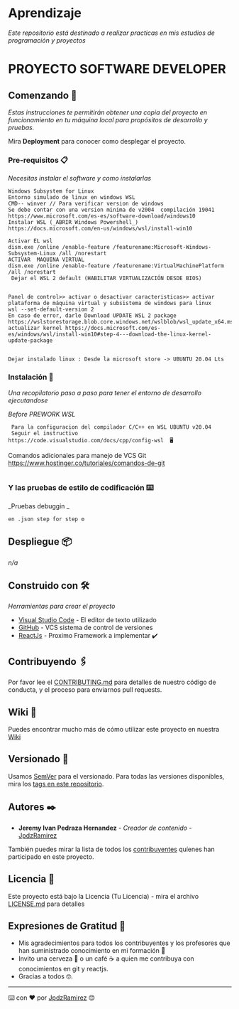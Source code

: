 # Aprendizaje
_Este repositorio está destinado a realizar practicas en mis estudios de programación y proyectos_
#                       PROYECTO SOFTWARE DEVELOPER
## Comenzando 🚀

_Estas instrucciones te permitirán obtener una copia del proyecto en funcionamiento en tu máquina local para propósitos de desarrollo y pruebas._

Mira **Deployment** para conocer como desplegar el proyecto.

### Pre-requisitos 📋

_Necesitas instalar el software y como instalarlas_

```
Windows Subsystem for Linux
Entorno simulado de linux en windows WSL
CMD-- winver // Para verificar version de windows
Se debe contar con una version minima de v2004  compilación 19041
https://www.microsoft.com/es-es/software-download/windows10
Instalar WSL (_ABRIR Windows Powershell_)
https://docs.microsoft.com/en-us/windows/wsl/install-win10

Activar EL wsl
dism.exe /online /enable-feature /featurename:Microsoft-Windows-Subsystem-Linux /all /norestart
ACTIVAR  MAQUINA VIRTUAL
dism.exe /online /enable-feature /featurename:VirtualMachinePlatform /all /norestart
 Dejar el WSL 2 default (HABILITAR VIRTUALIZACIÓN DESDE BIOS)


Panel de control>> activar o desactivar caracteristicas>> activar plataforma de máquina virtual y subsistema de windows para linux
wsl --set-default-version 2 
En caso de error, darle Download UPDATE WSL 2 package
https://wslstorestorage.blob.core.windows.net/wslblob/wsl_update_x64.msi
actualizar kernel https://docs.microsoft.com/es-es/windows/wsl/install-win10#step-4---download-the-linux-kernel-update-package


Dejar instalado linux : Desde la microsoft store -> UBUNTU 20.04 Lts

```

### Instalación 🔧

_Una recopilatorio paso a paso para tener el entorno de desarrollo ejecutandose_

_Before PREWORK WSL_

```
 Para la configuracion del compilador C/C++ en WSL UBUNTU v20.04
 Seguir el instructivo
https://code.visualstudio.com/docs/cpp/config-wsl  🖥️
```
Comandos adicionales para manejo de VCS Git
https://www.hostinger.co/tutoriales/comandos-de-git

```

```
### Y las pruebas de estilo de codificación ⌨️

_Pruebas debuggin _

```
en .json step for step ⚙️
```

## Despliegue 📦

_n/a_

## Construido con 🛠️

_Herramientas para crear el proyecto_

* [Visual Studio Code](https://code.visualstudio.com/) - El editor de texto utilizado
* [GitHub](https://github.com/) - VCS sistema de control de versiones
* [ReactJs](https://es.reactjs.org/) - Proximo Framework a implementar  ✔️

## Contribuyendo 🖇️

Por favor lee el [CONTRIBUTING.md](https://gist.github.com/JpdzRamirez/xxxxxx) para detalles de nuestro código de conducta, y el proceso para enviarnos pull requests.

## Wiki 📖

Puedes encontrar mucho más de cómo utilizar este proyecto en nuestra [Wiki](https://github.com/tu/proyecto/wiki)

## Versionado 📌

Usamos [SemVer](http://semver.org/) para el versionado. Para todas las versiones disponibles, mira los [tags en este repositorio](https://github.com/users/JpdzRamirez/projects/1).

## Autores ✒️


* **Jeremy Ivan Pedraza Hernandez** - *Creador de contenido* - [JpdzRamirez](https://github.com/JpdzRamirez)


También puedes mirar la lista de todos los [contribuyentes](https://github.com/users/JpdzRamirez/projects/1) quíenes han participado en este proyecto. 

## Licencia 📄

Este proyecto está bajo la Licencia (Tu Licencia) - mira el archivo [LICENSE.md](LICENSE.md) para detalles

## Expresiones de Gratitud 🎁

* Mis agradecimientos para todos los contribuyentes y los profesores que han suministrado conocimiento en mi formación 📢
* Invito una cerveza 🍺 o un café ☕ a quien me contribuya con conocimientos en git y reactjs. 
* Gracias a todos 🤓.




---
⌨️ con ❤️ por [JpdzRamirez](https://github.com/JpdzRamirez) 😊
